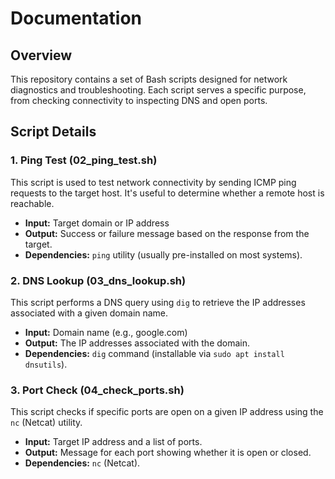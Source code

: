# Documentation

## Overview

This repository contains a set of Bash scripts designed for network diagnostics and troubleshooting. Each script serves a specific purpose, from checking connectivity to inspecting DNS and open ports.

## Script Details

### 1. **Ping Test (02_ping_test.sh)**

This script is used to test network connectivity by sending ICMP ping requests to the target host. It's useful to determine whether a remote host is reachable.

- **Input:** Target domain or IP address
- **Output:** Success or failure message based on the response from the target.
- **Dependencies:** `ping` utility (usually pre-installed on most systems).

### 2. **DNS Lookup (03_dns_lookup.sh)**

This script performs a DNS query using `dig` to retrieve the IP addresses associated with a given domain name.

- **Input:** Domain name (e.g., google.com)
- **Output:** The IP addresses associated with the domain.
- **Dependencies:** `dig` command (installable via `sudo apt install dnsutils`).

### 3. **Port Check (04_check_ports.sh)**

This script checks if specific ports are open on a given IP address using the `nc` (Netcat) utility.

- **Input:** Target IP address and a list of ports.
- **Output:** Message for each port showing whether it is open or closed.
- **Dependencies:** `nc` (Netcat).


